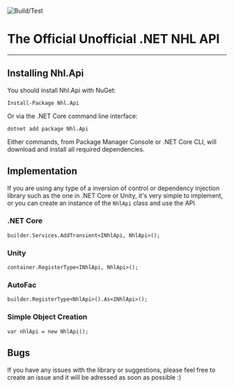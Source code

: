 ![Build/Test](https://github.com/Afischbacher/Nhl.Api/actions/workflows/dotnet.yml/badge.svg)


# The Official Unofficial .NET NHL API
-------------------------------------------------------------------------------------------------

## Installing Nhl.Api

You should install Nhl.Api with NuGet:

```
Install-Package Nhl.Api
```

Or via the .NET Core command line interface:

```
dotnet add package Nhl.Api
```

Either commands, from Package Manager Console or .NET Core CLI, will download and install all required dependencies.

## Implementation

If you are using any type of a inversion of control or dependency injection library such as the one in .NET Core or Unity, it's very simple to implement, or you can create an instance of the `NhlApi` class and use the API

### .NET Core
`builder.Services.AddTransient<INhlApi, NhlApi>();`

### Unity
`container.RegisterType<INhlApi, NhlApi>();`

### AutoFac
`builder.RegisterType<NhlApi>().As<INhlApi>();`

### Simple Object Creation
`var nhlApi = new NhlApi();`


## Bugs

If you have any issues with the library or suggestions, please feel free to create an issue and it will be adressed as soon as possible :)
